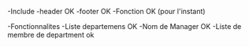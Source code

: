 -Include 
    -header OK
    -footer OK
    -Fonction OK (pour l'instant)

-Fonctionnalites
    -Liste departemens OK
        -Nom de Manager OK
        -Liste de membre de department ok
    
